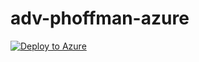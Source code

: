 # adv-phoffman-azure
[![Deploy to Azure](http://azuredeploy.net/deploybutton.png)](https://azuredeploy.net/)